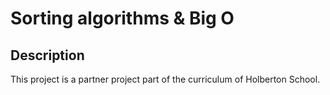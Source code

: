 # Sorting algorithms & Big O

## Description

This project is a partner project part of the curriculum of Holberton School. 
